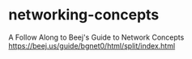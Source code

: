 # networking-concepts
A Follow Along to Beej's Guide to Network Concepts https://beej.us/guide/bgnet0/html/split/index.html
